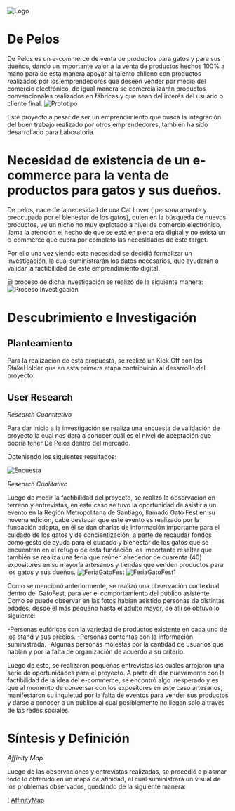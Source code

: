 ![Logo](https://image.ibb.co/bzunS7/cat.png)
# De Pelos
De Pelos es un e-commerce de venta de productos para gatos y para sus dueños, dando un importante valor a la venta de productos hechos 100% a mano para de esta manera apoyar al talento chileno con productos realizados por los emprendedores que deseen vender por medio del comercio electrónico, de igual manera se comercializarán productos convencionales realizados en fábricas y que sean del interés del usuario o cliente final.
![Prototipo](https://image.ibb.co/dpsSAS/Captura_de_pantalla_2018_03_26_a_la_s_12_16_11_p_m.png)

Este proyecto a pesar de ser un emprendimiento que busca la integración del buen trabajo realizado por otros emprendedores, también ha sido desarrollado para Laboratoria.

# Necesidad de existencia de un e-commerce para la venta de productos para gatos y sus dueños.

De pelos, nace de la necesidad de una Cat Lover ( persona amante y preocupada por el bienestar de los gatos), quien en la búsqueda de nuevos productos, ve un nicho no muy explotado a nivel de comercio electrónico, llama la atención el hecho de que se está en plena era digital y no exista un e-commerce que cubra por completo las necesidades de este target.

Por ello una vez viendo esta necesidad se decidió formalizar un investigación, la cual suministrarán los datos necesarios, que ayudarán a  validar la factibilidad de este emprendimiento digital.

El proceso de dicha investigación se realizó de la siguiente manera:
![Proceso Investigación](https://image.ibb.co/juiCc7/Captura_de_pantalla_2018_03_26_a_la_s_12_29_10_p_m.png)

# Descubrimiento e Investigación

## Planteamiento
Para la realización de esta propuesta, se realizó un Kick Off con los StakeHolder que en esta primera etapa contribuirán al desarrollo del proyecto.

## User Research

*Research Cuantitativo*

Para dar inicio a la investigación se realiza una encuesta de validación de proyecto la cual nos dará a conocer cuál es el nivel de aceptación que podría tener De Pelos dentro del mercado. 

Obteniendo los siguientes resultados:

![Encuesta](https://image.ibb.co/b6qKPn/Captura_de_pantalla_2018_03_26_a_la_s_1_21_10_p_m.png)

*Research Cualitativo*

Luego de medir la factibilidad del proyecto, se realizó la observación en terreno y entrevistas, en este caso se tuvo la oportunidad de asistir a un evento en la Región Metropolitana de Santiago, llamado Gato Fest en su novena edición, cabe destacar que este evento es realizado por la fundación adopta, en él se dan charlas de información importante para el cuidado de los gatos y de concientización, a parte de recaudar fondos como gesto de ayuda para el cuidado y bienestar de los gatos que se encuentran en el refugio de esta fundación, es importante resaltar que también se realiza una feria que reúnen alrededor de cuarenta (40) expositores en su mayoría artesanos y tiendas que venden productos para los gatos y sus dueños.
![FeriaGatoFest](https://image.ibb.co/eJK2c7/Captura_de_pantalla_2018_03_26_a_la_s_1_39_20_p_m.png)
![FeriaGatoFest1](https://image.ibb.co/bXeUPn/Captura_de_pantalla_2018_03_26_a_la_s_1_39_47_p_m.png)

Como se mencionó anteriormente, se realizó una observación contextual dentro del GatoFest, para ver el comportamiento del público asistente. Como se puede observar en las fotos habían asistido personas de distintas edades, desde el más pequeño hasta el adulto mayor, de allí se obtuvo lo siguiente:

-Personas eufóricas  con la variedad de productos existente en cada uno de los stand y sus precios.
-Personas contentas con la información suministrada.
-Algunas personas molestas por la cantidad de usuarios que habían y por la falta de organización de acuerdo a su criterio.

Luego de esto, se realizaron pequeñas entrevistas las cuales arrojaron una serie de oportunidades para el proyecto. A parte de dar nuevamente con la factibilidad de la idea del e-commerce, se encontró algo inesperado y es que al momento de conversar con los expositores en este caso artesanos, manifestaron su inquietud por la falta de eventos para vender sus productos y darse a conocer a un público al cual posiblemente no llegan solo a través de las redes sociales.

# Síntesis y Definición

*Affinity Map*

Luego de las observaciones y entrevistas realizadas, se procedió a plasmar todo lo obtenido en un mapa de afinidad, el cual suministrará un visual de los problemas observados, quedando de la siguiente manera:

! [AffinityMap](https://image.ibb.co/fEcfx7/Captura_de_pantalla_2018_03_26_a_la_s_1_49_28_p_m.png)






